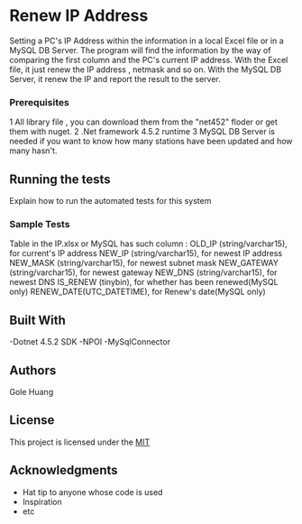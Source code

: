 # Renew IP Address
Setting a PC's IP Address within the information in a local Excel file
or in a MySQL DB Server. The program will find the information by the way 
of comparing the first column and the PC's current IP address. With the 
Excel file, it just renew the IP address , netmask and so on. With the 
MySQL DB Server, it renew the IP and report the result to the server.

### Prerequisites

1 All library file , you can download them from the "net452" floder
or get them with nuget.
2 .Net framework 4.5.2 runtime
3 MySQL DB Server is needed if you want to know how many stations have
been updated and how many hasn't.

## Running the tests

Explain how to run the automated tests for this system

### Sample Tests

Table in the IP.xlsx or MySQL has such column :
OLD_IP (string/varchar15), for current's IP address
NEW_IP (string/varchar15), for newest IP address
NEW_MASK (string/varchar15), for newest subnet mask
NEW_GATEWAY (string/varchar15), for newest gateway
NEW_DNS (string/varchar15), for newest DNS
IS_RENEW (tinybin), for whether has been renewed(MySQL only)
RENEW_DATE(UTC_DATETIME), for Renew's date(MySQL only)

## Built With
 -Dotnet 4.5.2 SDK
 -NPOI
 -MySqlConnector

## Authors

Gole Huang

## License

This project is licensed under the [MIT](LICENSE.md)

## Acknowledgments

  - Hat tip to anyone whose code is used
  - Inspiration
  - etc
